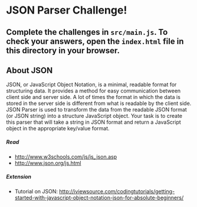 # JSON Parser Challenge!

## Complete the challenges in ```src/main.js```. To check your answers, open the ```index.html``` file in this directory in your browser.

## About JSON

JSON, or JavaScript Object Notation, is a minimal, readable format for structuring data. It provides a method for easy communication between client side and server side. A lot of times the format in which the data is stored in the server side is different from what is readable by the client side. JSON Parser is used to transform the data from the readable JSON format (or JSON string) into a structure JavaScript object. Your task is to create this parser that will take a string in JSON format and return a JavaScript object in the appropriate key/value format.

##### Read
- <http://www.w3schools.com/js/js_json.asp>
- <http://www.json.org/js.html>

##### Extension

- Tutorial on JSON: <http://iviewsource.com/codingtutorials/getting-started-with-javascript-object-notation-json-for-absolute-beginners/>
